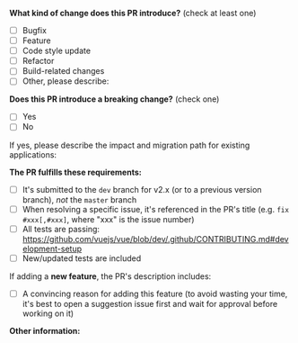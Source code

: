 <!--
Please make sure to read the Pull Request Guidelines:
https://github.com/vuejs/vue/blob/dev/.github/CONTRIBUTING.md#pull-request-guidelines
-->

<!-- PULL REQUEST TEMPLATE -->

<!-- (Update "[ ]" to "[x]" to check a box) -->

**What kind of change does this PR introduce?** (check at least one)

* [ ] Bugfix
* [ ] Feature
* [ ] Code style update
* [ ] Refactor
* [ ] Build-related changes
* [ ] Other, please describe:

**Does this PR introduce a breaking change?** (check one)

* [ ] Yes
* [ ] No

If yes, please describe the impact and migration path for existing applications:

**The PR fulfills these requirements:**

* [ ] It's submitted to the `dev` branch for v2.x (or to a previous version branch), _not_ the `master` branch
* [ ] When resolving a specific issue, it's referenced in the PR's title (e.g. `fix #xxx[,#xxx]`, where "xxx" is the issue number)
* [ ] All tests are passing: https://github.com/vuejs/vue/blob/dev/.github/CONTRIBUTING.md#development-setup
* [ ] New/updated tests are included

If adding a **new feature**, the PR's description includes:

* [ ] A convincing reason for adding this feature (to avoid wasting your time, it's best to open a suggestion issue first and wait for approval before working on it)

**Other information:**
